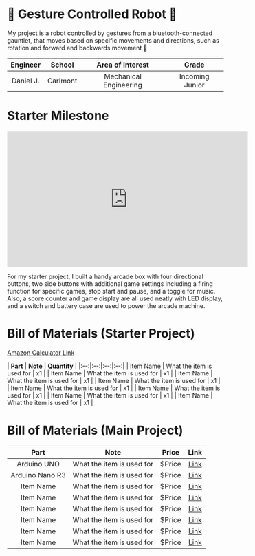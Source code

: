 # 🤖 Gesture Controlled Robot 🤖
My project is a robot controlled by gestures from a bluetooth-connected gauntlet, that moves based on specific movements and directions, such as rotation and forward and backwards movement 🦿


<!---ADD BIGGEST CHALLENGE AND TAKEAWAY LATER-->

| **Engineer** | **School** | **Area of Interest** | **Grade** |
|:--:|:--:|:--:|:--:|
| Daniel J. | Carlmont | Mechanical Engineering | Incoming Junior

<!---**Replace the BlueStamp logo below with an image of yourself and your completed project. Follow the guide [here](https://tomcam.github.io/least-github-pages/adding-images-github-pages-site.html) if you need help.**

![Headstone Image](logo.svg)
  
# Final Milestone

**Don't forget to replace the text below with the embedding for your milestone video. Go to Youtube, click Share -> Embed, and copy and paste the code to replace what's below.**

<iframe width="560" height="315" src="https://www.youtube.com/embed/F7M7imOVGug" title="YouTube video player" frameborder="0" allow="accelerometer; autoplay; clipboard-write; encrypted-media; gyroscope; picture-in-picture; web-share" allowfullscreen></iframe>

For your final milestone, explain the outcome of your project. Key details to include are:
- What you've accomplished since your previous milestone
- What your biggest challenges and triumphs were at BSE
- A summary of key topics you learned about
- What you hope to learn in the future after everything you've learned at BSE



# Second Milestone

**Don't forget to replace the text below with the embedding for your milestone video. Go to Youtube, click Share -> Embed, and copy and paste the code to replace what's below.**

<iframe width="560" height="315" src="https://www.youtube.com/embed/y3VAmNlER5Y" title="YouTube video player" frameborder="0" allow="accelerometer; autoplay; clipboard-write; encrypted-media; gyroscope; picture-in-picture; web-share" allowfullscreen></iframe>

For your second milestone, explain what you've worked on since your previous milestone. You can highlight:
- Technical details of what you've accomplished and how they contribute to the final goal
- What has been surprising about the project so far
- Previous challenges you faced that you overcame
- What needs to be completed before your final milestone 

# First Milestone

**Don't forget to replace the text below with the embedding for your milestone video. Go to Youtube, click Share -> Embed, and copy and paste the code to replace what's below.**

<iframe width="560" height="315" src="https://www.youtube.com/embed/CaCazFBhYKs" title="YouTube video player" frameborder="0" allow="accelerometer; autoplay; clipboard-write; encrypted-media; gyroscope; picture-in-picture; web-share" allowfullscreen></iframe>

For your first milestone, describe what your project is and how you plan to build it. You can include:
- An explanation about the different components of your project and how they will all integrate together
- Technical progress you've made so far
- Challenges you're facing and solving in your future milestones
- What your plan is to complete your project
--->

# Starter Milestone

<iframe width="560" height="315" src="https://www.youtube.com/embed/gqJXe-XYi_0?si=VRvozP0RvAkL96Hh" title="YouTube video player" frameborder="0" allow="accelerometer; autoplay; clipboard-write; encrypted-media; gyroscope; picture-in-picture; web-share" referrerpolicy="strict-origin-when-cross-origin" allowfullscreen></iframe>

For my starter project, I built a handy arcade box with four directional buttons, two side buttons with additional game settings including a firing function for specific games, stop start and pause, and a toggle for music. Also, a score counter and game display are all used neatly with LED display, and a switch and battery case are used to power the arcade machine.



<!---
# Schematics 
Here's where you'll put images of your schematics. [Tinkercad](https://www.tinkercad.com/blog/official-guide-to-tinkercad-circuits) and [Fritzing](https://fritzing.org/learning/) are both great resoruces to create professional schematic diagrams, though BSE recommends Tinkercad becuase it can be done easily and for free in the browser. 

# Code
Here's where you'll put your code. The syntax below places it into a block of code. Follow the guide [here]([url](https://www.markdownguide.org/extended-syntax/)) to learn how to customize it to your project needs. 

```c++
void setup() {
  // put your setup code here, to run once:
  Serial.begin(9600);
  Serial.println("Hello World!");
}

void loop() {
  // put your main code here, to run repeatedly:

}
```
-->

# Bill of Materials &#40;Starter Project&#41;
<!--- Here's where you'll list the parts in your project. To add more rows, just copy and paste the example rows below.
Don't forget to place the link of where to buy each component inside the quotation marks in the corresponding row after href =. Follow the guide [here]([url](https://www.markdownguide.org/extended-syntax/)) to learn how to customize this to your project needs. -->
<a href="https://www.amazon.com/Electronic-Soldering-Practice-Comfortable-VOGURTIME/dp/B094QRRHC2/ref=sr_1_3?crid=12C0SOV36FG6M&dib=eyJ2IjoiMSJ9.Prj06eg0mzBHrfW8zuFr43Ott4t2wUOVBo8A8bYw0PqFZRlOEmgR5YwhMy7jXrdI2HlBjVttnEyYLz5CP684SzJyHmVMBp25vNna9o8wjV-df55ilTgj0xMy1CiRwkcnu6xqacZ3JUPlq8C3mQJwmEtoeokndNqpwpdkZBQMplM9vg3M-cfB0xM_nXdjeqHQ3bB707ehrzX6Llp-Euu3CTFzF8wgEqhPwo6RCvzbo5M.yyrFg8EXJr9BL5cOgZF551-8cIl91p0MSy8nGiilcpU&dib_tag=se&keywords=arcade%2Bsolder%2Bproject&qid=1717994267&sprefix=arcade%2Bsolder%2Bprojec%2Caps%2C147&sr=8-3&th=1">Amazon Calculator Link</a>

| **Part** | **Note** | **Quantity** |
|:--:|:--:|:--:|:--:|
| Item Name | What the item is used for | x1 |
| Item Name | What the item is used for | x1 |
| Item Name | What the item is used for | x1 |
| Item Name | What the item is used for | x1 |
| Item Name | What the item is used for | x1 |
| Item Name | What the item is used for | x1 |
| Item Name | What the item is used for | x1 |
| Item Name | What the item is used for | x1 | 

# Bill of Materials &#40;Main Project&#41;

| **Part** | **Note** | **Price** | **Link** |
|:--:|:--:|:--:|:--:|
| Arduino UNO | What the item is used for | $Price | <a href="https://www.amazon.com/Arduino-A000066-ARDUINO-UNO-R3/dp/B008GRTSV6/"> Link </a> |
| Arduino Nano R3 | What the item is used for | $Price | <a href="https://www.amazon.com/Arduino-A000066-ARDUINO-UNO-R3/dp/B008GRTSV6/"> Link </a> |
| Item Name | What the item is used for | $Price | <a href="https://www.amazon.com/Arduino-A000066-ARDUINO-UNO-R3/dp/B008GRTSV6/"> Link </a> |
| Item Name | What the item is used for | $Price | <a href="https://www.amazon.com/Arduino-A000066-ARDUINO-UNO-R3/dp/B008GRTSV6/"> Link </a> |
| Item Name | What the item is used for | $Price | <a href="https://www.amazon.com/Arduino-A000066-ARDUINO-UNO-R3/dp/B008GRTSV6/"> Link </a> |
| Item Name | What the item is used for | $Price | <a href="https://www.amazon.com/Arduino-A000066-ARDUINO-UNO-R3/dp/B008GRTSV6/"> Link </a> |
| Item Name | What the item is used for | $Price | <a href="https://www.amazon.com/Arduino-A000066-ARDUINO-UNO-R3/dp/B008GRTSV6/"> Link </a> |
| Item Name | What the item is used for | $Price | <a href="https://www.amazon.com/Arduino-A000066-ARDUINO-UNO-R3/dp/B008GRTSV6/"> Link </a> |

<!---# Other Resources/Examples
One of the best parts about Github is that you can view how other people set up their own work. Here are some past BSE portfolios that are awesome examples. You can view how they set up their portfolio, and you can view their index.md files to understand how they implemented different portfolio components.
- [Example 1](https://trashytuber.github.io/YimingJiaBlueStamp/)
- [Example 2](https://sviatil0.github.io/Sviatoslav_BSE/)
- [Example 3](https://arneshkumar.github.io/arneshbluestamp/)

To watch the BSE tutorial on how to create a portfolio, click here.
--->


